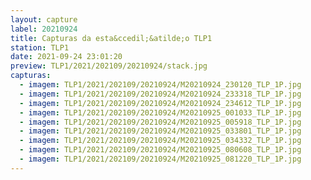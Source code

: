```yaml
---
layout: capture
label: 20210924
title: Capturas da esta&ccedil;&atilde;o TLP1
station: TLP1
date: 2021-09-24 23:01:20
preview: TLP1/2021/202109/20210924/stack.jpg
capturas:
  - imagem: TLP1/2021/202109/20210924/M20210924_230120_TLP_1P.jpg
  - imagem: TLP1/2021/202109/20210924/M20210924_233318_TLP_1P.jpg
  - imagem: TLP1/2021/202109/20210924/M20210924_234612_TLP_1P.jpg
  - imagem: TLP1/2021/202109/20210924/M20210925_001033_TLP_1P.jpg
  - imagem: TLP1/2021/202109/20210924/M20210925_005918_TLP_1P.jpg
  - imagem: TLP1/2021/202109/20210924/M20210925_033801_TLP_1P.jpg
  - imagem: TLP1/2021/202109/20210924/M20210925_034332_TLP_1P.jpg
  - imagem: TLP1/2021/202109/20210924/M20210925_080608_TLP_1P.jpg
  - imagem: TLP1/2021/202109/20210924/M20210925_081220_TLP_1P.jpg
---
```

